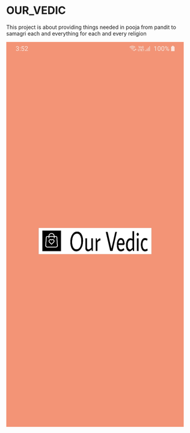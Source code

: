 # OUR_VEDIC
This project is about providing things needed in pooja from pandit to samagri each and everything for each and every religion

![Alt text](/app/src/main/res/drawable/Splash_Screen.jpg?raw=true "Splash Screen")
